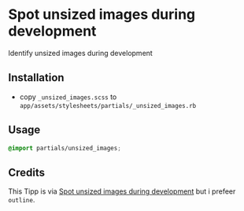 # Spot unsized images during development

Identify unsized images during development

## Installation

* copy `_unsized_images.scss` to `app/assets/stylesheets/partials/_unsized_images.rb`

## Usage

```css
@import partials/unsized_images;
```

## Credits

This Tipp is via [Spot unsized images during development](http://37signals.com/svn/posts/2979-css-tip-spot-unsized-images-during-development) but i prefeer `outline`.
